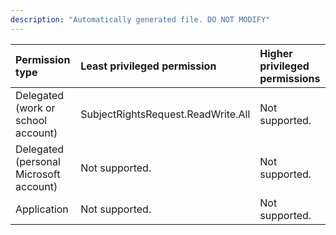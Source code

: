 ```yaml
---
description: "Automatically generated file. DO NOT MODIFY"
---
```


|Permission type|Least privileged permission|Higher privileged permissions|
|:---|:---|:---|
|Delegated (work or school account)|SubjectRightsRequest.ReadWrite.All|Not supported.|
|Delegated (personal Microsoft account)|Not supported.|Not supported.|
|Application|Not supported.|Not supported.|


